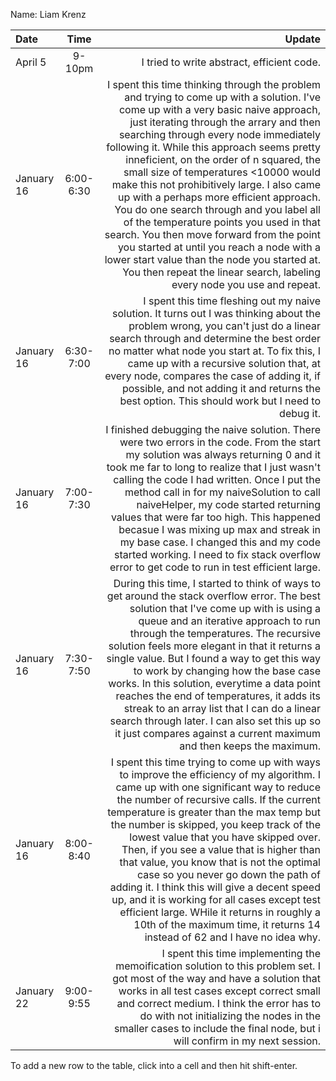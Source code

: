 Name: Liam Krenz

| Date       |   Time    |                                                                                                                                                                                                                                                                                                                                                                                                                                                                                                                                                                                                                                                                                                                                                            Update |
|:-----------|:---------:|------------------------------------------------------------------------------------------------------------------------------------------------------------------------------------------------------------------------------------------------------------------------------------------------------------------------------------------------------------------------------------------------------------------------------------------------------------------------------------------------------------------------------------------------------------------------------------------------------------------------------------------------------------------------------------------------------------------------------------------------------------------:|
| April 5    |  9-10pm   |                                                                                                                                                                                                                                                                                                                                                                                                                                                                                                                                                                                                                                                                                                                        I tried to write abstract, efficient code. |
| January 16 | 6:00-6:30 | I spent this time thinking through the problem and trying to come up with a solution. I've come up with a very basic naive approach, just iterating through the arrary and then searching through every node immediately following it. While this approach seems pretty inneficient, on the order of n squared, the small size of temperatures <10000 would make this not prohibitively large. I also came up with a perhaps more efficient approach. You do one search through and you label all of the temperature points you used in that search. You then move forward from the point you started at until you reach a node with a lower start value than the node you started at. You then repeat the linear search, labeling every node you use and repeat. |
| January 16 | 6:30-7:00 |                                                                                                                                                                                                                                                                                                                                        I spent this time fleshing out my naive solution. It turns out I was thinking about the problem wrong, you can't just do a linear search through and determine the best order no matter what node you start at. To fix this, I came up with a recursive solution that, at every node, compares the case of adding it, if possible, and not adding it and returns the best option. This should work but I need to debug it. |
| January 16 | 7:00-7:30 |                                                                                                                                                                                                          I finished debugging the naive solution. There were two errors in the code. From the start my solution was always returning 0 and it took me far to long to realize that I just wasn't calling the code I had written. Once I put the method call in for my naiveSolution to call naiveHelper, my code started returning values that were far too high. This happened becasue I was mixing up max and streak in my base case. I changed this and my code started working. I need to fix stack overflow error to get code to run in test efficient large. |
| January 16 | 7:30-7:50 |                                                                                                                                 During this time, I started to think of ways to get around the stack overflow error. The best solution that I've come up with is using a queue and an iterative approach to run through the temperatures. The recursive solution feels more elegant in that it returns a single value. But I found a way to get this way to work by changing how the base case works. In this solution, everytime a data point reaches the end of temperatures, it adds its streak to an array list that I can do a linear search through later. I can also set this up so it just compares against a current maximum and then keeps the maximum. |
| January 16 | 8:00-8:40 |                                                                              I spent this time trying to come up with ways to improve the efficiency of my algorithm. I came up with one significant way to reduce the number of recursive calls. If the current temperature is greater than the max temp but the number is skipped, you keep track of the lowest value that you have skipped over. Then, if you see a value that is higher than that value, you know that is not the optimal case so you never go down the path of adding it. I think this will give a decent speed up, and it is working for all cases except test efficient large. WHile it returns in roughly a 10th of the maximum time, it returns 14 instead of 62 and I have no idea why. |
| January 22 | 9:00-9:55 |                                                                                                                                                                                                                                                                                                                                                                                                                 I spent this time implementing the memoification solution to this problem set. I got most of the way and have a solution that works in all test cases except correct small and correct medium. I think the error has to do with not initializing the nodes in the smaller cases to include the final node, but i will confirm in my next session. |


To add a new row to the table, click into a cell and then hit shift-enter.